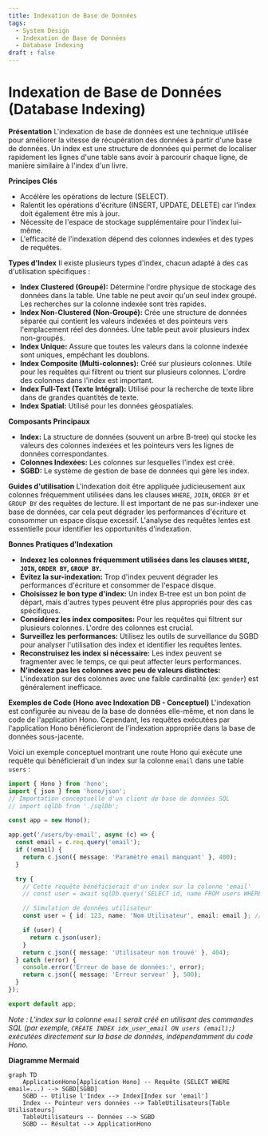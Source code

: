 ```yaml
---
title: Indexation de Base de Données
tags:
  - System Design
  - Indexation de Base de Données
  - Database Indexing
draft : false
---
```


# Indexation de Base de Données (Database Indexing)

**Présentation**
L'indexation de base de données est une technique utilisée pour améliorer la vitesse de récupération des données à partir d'une base de données. Un index est une structure de données qui permet de localiser rapidement les lignes d'une table sans avoir à parcourir chaque ligne, de manière similaire à l'index d'un livre.

**Principes Clés**
- Accélère les opérations de lecture (SELECT).
- Ralentit les opérations d'écriture (INSERT, UPDATE, DELETE) car l'index doit également être mis à jour.
- Nécessite de l'espace de stockage supplémentaire pour l'index lui-même.
- L'efficacité de l'indexation dépend des colonnes indexées et des types de requêtes.

**Types d'Index**
Il existe plusieurs types d'index, chacun adapté à des cas d'utilisation spécifiques :
- **Index Clustered (Groupé):** Détermine l'ordre physique de stockage des données dans la table. Une table ne peut avoir qu'un seul index groupé. Les recherches sur la colonne indexée sont très rapides.
- **Index Non-Clustered (Non-Groupé):** Crée une structure de données séparée qui contient les valeurs indexées et des pointeurs vers l'emplacement réel des données. Une table peut avoir plusieurs index non-groupés.
- **Index Unique:** Assure que toutes les valeurs dans la colonne indexée sont uniques, empêchant les doublons.
- **Index Composite (Multi-colonnes):** Créé sur plusieurs colonnes. Utile pour les requêtes qui filtrent ou trient sur plusieurs colonnes. L'ordre des colonnes dans l'index est important.
- **Index Full-Text (Texte Intégral):** Utilisé pour la recherche de texte libre dans de grandes quantités de texte.
- **Index Spatial:** Utilisé pour les données géospatiales.

**Composants Principaux**
- **Index:** La structure de données (souvent un arbre B-tree) qui stocke les valeurs des colonnes indexées et les pointeurs vers les lignes de données correspondantes.
- **Colonnes Indexées:** Les colonnes sur lesquelles l'index est créé.
- **SGBD:** Le système de gestion de base de données qui gère les index.

**Guides d'utilisation**
L'indexation doit être appliquée judicieusement aux colonnes fréquemment utilisées dans les clauses `WHERE`, `JOIN`, `ORDER BY` et `GROUP BY` des requêtes de lecture. Il est important de ne pas sur-indexer une base de données, car cela peut dégrader les performances d'écriture et consommer un espace disque excessif. L'analyse des requêtes lentes est essentielle pour identifier les opportunités d'indexation.

**Bonnes Pratiques d'Indexation**
- **Indexez les colonnes fréquemment utilisées dans les clauses `WHERE`, `JOIN`, `ORDER BY`, `GROUP BY`.**
- **Évitez la sur-indexation:** Trop d'index peuvent dégrader les performances d'écriture et consommer de l'espace disque.
- **Choisissez le bon type d'index:** Un index B-tree est un bon point de départ, mais d'autres types peuvent être plus appropriés pour des cas spécifiques.
- **Considérez les index composites:** Pour les requêtes qui filtrent sur plusieurs colonnes. L'ordre des colonnes est crucial.
- **Surveillez les performances:** Utilisez les outils de surveillance du SGBD pour analyser l'utilisation des index et identifier les requêtes lentes.
- **Reconstruisez les index si nécessaire:** Les index peuvent se fragmenter avec le temps, ce qui peut affecter leurs performances.
- **N'indexez pas les colonnes avec peu de valeurs distinctes:** L'indexation sur des colonnes avec une faible cardinalité (ex: `gender`) est généralement inefficace.

**Exemples de Code (Hono avec Indexation DB - Conceptuel)**
L'indexation est configurée au niveau de la base de données elle-même, et non dans le code de l'application Hono. Cependant, les requêtes exécutées par l'application Hono bénéficieront de l'indexation appropriée dans la base de données sous-jacente.

Voici un exemple conceptuel montrant une route Hono qui exécute une requête qui bénéficierait d'un index sur la colonne `email` dans une table `users` :

```typescript
import { Hono } from 'hono';
import { json } from 'hono/json';
// Importation conceptuelle d'un client de base de données SQL
// import sqlDb from './sqlDb';

const app = new Hono();

app.get('/users/by-email', async (c) => {
  const email = c.req.query('email');
  if (!email) {
    return c.json({ message: 'Paramètre email manquant' }, 400);
  }

  try {
    // Cette requête bénéficierait d'un index sur la colonne 'email'
    // const user = await sqlDb.query('SELECT id, name FROM users WHERE email = ?', [email]);

    // Simulation de données utilisateur
    const user = { id: 123, name: 'Nom Utilisateur', email: email }; // Simulation

    if (user) {
      return c.json(user);
    }
    return c.json({ message: 'Utilisateur non trouvé' }, 404);
  } catch (error) {
    console.error('Erreur de base de données:', error);
    return c.json({ message: 'Erreur serveur' }, 500);
  }
});

export default app;
```
*Note : L'index sur la colonne `email` serait créé en utilisant des commandes SQL (par exemple, `CREATE INDEX idx_user_email ON users (email);`) exécutées directement sur la base de données, indépendamment du code Hono.*

**Diagramme Mermaid**
```mermaid
graph TD
    ApplicationHono[Application Hono] -- Requête (SELECT WHERE email=...) --> SGBD[SGBD]
    SGBD -- Utilise l'Index --> Index[Index sur 'email']
    Index -- Pointeur vers données --> TableUtilisateurs[Table Utilisateurs]
    TableUtilisateurs -- Données --> SGBD
    SGBD -- Résultat --> ApplicationHono